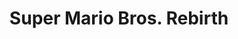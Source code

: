 ---
layout: video
series: Mike and Bootsy
episode: 44
title: Super Mario Bros. Rebirth
permalink: /mike-and-bootsy/episode-44
video_info:
  - youtube;YouTube;g3ygZspthjc
release_date: 2016-11-17
platforms:
  - Nintendo Entertainment System
short_platforms:
  - NES
thumbnails:
games:
  - Super Mario Bros. Rebirth
current_description: |
  Mike and Bootsy play Super Mario Bros Rebirth! It is a hack of the original Super Mario Bros for NES
---